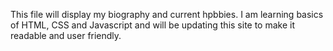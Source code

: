 This file will display my biography and current hpbbies.
I am learning basics of HTML, CSS and Javascript and will be updating this site to make it readable and user friendly.

